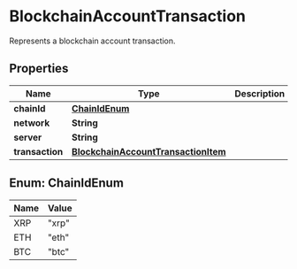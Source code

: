

# BlockchainAccountTransaction

Represents a blockchain account transaction.
## Properties

Name | Type | Description | Notes
------------ | ------------- | ------------- | -------------
**chainId** | [**ChainIdEnum**](#ChainIdEnum) |  |  [optional]
**network** | **String** |  |  [optional]
**server** | **String** |  |  [optional]
**transaction** | [**BlockchainAccountTransactionItem**](BlockchainAccountTransactionItem.md) |  |  [optional]



## Enum: ChainIdEnum

Name | Value
---- | -----
XRP | &quot;xrp&quot;
ETH | &quot;eth&quot;
BTC | &quot;btc&quot;




